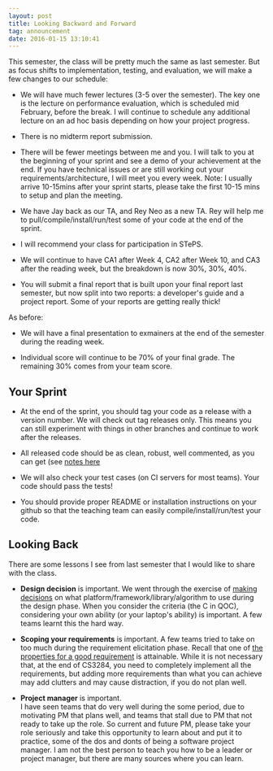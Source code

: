 ```yaml
---
layout: post
title: Looking Backward and Forward
tag: announcement
date: 2016-01-15 13:10:41
---
```


This semester, the class will be pretty much the same as last semester.  But as focus shifts to implementation, testing, and evaluation, we will make a few changes to our schedule:

* We will have much fewer lectures (3-5 over the semester).  The key one is the lecture on performance evaluation, which is scheduled mid February, before the break.  I will continue to schedule any additional lecture on an ad hoc basis depending on how your project progress. 

* There is no midterm report submission.  

* There will be fewer meetings between me and you.  I will talk to you at the beginning of your sprint and see a demo of your achievement at the end.  If you have technical issues or are still working out your requirements/architecture, I will meet you every week.  Note: I usually arrive 10-15mins after your sprint starts, please take the first 10-15 mins to setup and plan the meeting.

* We have Jay back as our TA, and Rey Neo as a new TA.  Rey will help me to pull/compile/install/run/test some of your code at the end of the sprint.

* I will recommend your class for participation in STePS.

* We will continue to have CA1 after Week 4, CA2 after Week 10, and CA3 after the reading week, but the breakdown is now 30%, 30%, 40%.

* You will submit a final report that is built upon your final report last semester, but now split into two reports: a developer's guide and a project report.  Some of your reports are getting really thick!


As before:
* We will have a final presentation to exmainers at the end of the semester during the reading week.

* Individual score will continue to be 70% of your final grade.  The remaining 30% comes from your team score.

## Your Sprint

* At the end of the sprint, you should tag your code as a release with a version number.  We will check out tag releases only.  This means you can still experiment with things in other branches and continue to work after the releases.

* All released code should be as clean, robust, well commented, as you can get (see [notes here](http://nus-mtp.github.io/1516/2015/10/07/implementation.html) 

* We will also check your test cases (on CI servers for most teams).  Your code should pass the tests!

* You should provide proper README or installation instructions on your github so that the teaching team can easily compile/install/run/test your code.

## Looking Back
There are some lessons I see from last semester that I would like to share with the class.  

* **Design decision** is important. We went through the exercise of [making decisions](http://nus-mtp.github.io/1516/2015/09/03/software-architecture.html#read-more) on what platform/framework/library/algorithm to use during the design phase.  When you consider the criteria (the C in QOC), considering your own ability (or your laptop's ability) is important.  A few teams learnt this the hard way.

* **Scoping your requirements** is important.  A few teams tried to take on too much during the requirement elicitation phase.  Recall that one of [the properties for a good requirement](http://nus-mtp.github.io/1516/2015/08/20/requirements.html) is attainable.  While it is not necessary that, at the end of CS3284, you need to completely implement all the requirements, but adding more requirements than what you can achieve may add clutters and may cause distraction, if you do not plan well.

* **Project manager** is important.  
I have seen teams that do very well during the some period, due to motivating PM that plans well, and teams that stall due to PM that not ready to take up the role.  So current and future PM, please take your role seriously and take this opportunity to learn about and put it to practice, some of the dos and donts of being a software project manager.  I am not the best person to teach you how to be a leader or project manager, but there are many sources where you can learn.   
